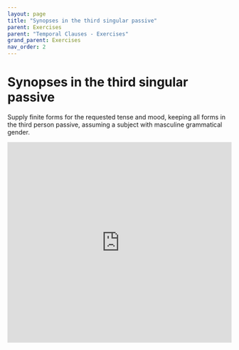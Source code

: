 ```yaml
---
layout: page
title: "Synopses in the third singular passive"
parent: Exercises
parent: "Temporal Clauses - Exercises"
grand_parent: Exercises
nav_order: 2
---
```




# Synopses in the third singular passive

Supply finite forms for the requested tense and mood, keeping all forms in the third person passive, assuming a subject with masculine grammatical gender.


<iframe width="100%" height="451" frameborder="0"
  src="https://observablehq.com/embed/@l3/synopses-in-third-person-passive?cell=viewof+quizdata&cell=question&cell=viewof+answers&cell=checkform&cell=css"></iframe>
